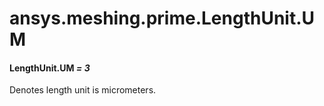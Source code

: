 <a id="ansys-meshing-prime-lengthunit-um"></a>

# ansys.meshing.prime.LengthUnit.UM

<a id="ansys.meshing.prime.LengthUnit.UM"></a>

#### LengthUnit.UM *= 3*

Denotes length unit is micrometers.

<!-- !! processed by numpydoc !! -->
